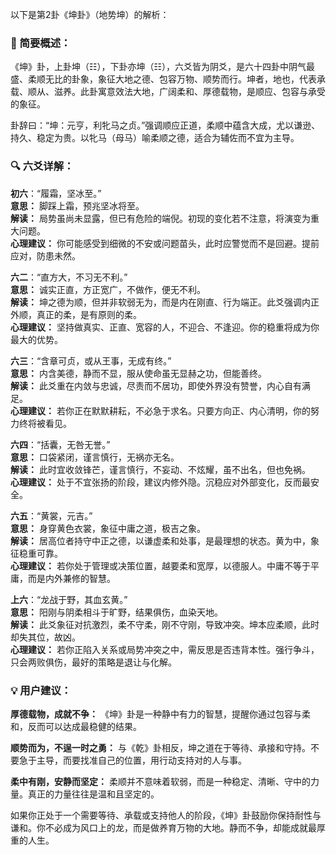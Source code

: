 以下是第2卦《坤卦》（地势坤）的解析：

### 🌱 简要概述：

《坤》卦，上卦坤（☷），下卦亦坤（☷），六爻皆为阴爻，是六十四卦中阴气最盛、柔顺无比的卦象，象征大地之德、包容万物、顺势而行。坤者，地也，代表承载、顺从、滋养。此卦寓意效法大地，广阔柔和、厚德载物，是顺应、包容与承受的象征。

卦辞曰：“坤：元亨，利牝马之贞。”强调顺应正道，柔顺中蕴含大成，尤以谦逊、持久、稳定为贵。以牝马（母马）喻柔顺之德，适合为辅佐而不宜为主导。

### 🔍 六爻详解：

__初六__：“履霜，坚冰至。”  
__意思：__ 脚踩上霜，预兆坚冰将至。  
__解读：__ 局势虽尚未显露，但已有危险的端倪。初现的变化若不注意，将演变为重大问题。  
__心理建议：__ 你可能感受到细微的不安或问题苗头，此时应警觉而不是回避。提前应对，防患未然。

__六二__：“直方大，不习无不利。”  
__意思：__ 诚实正直，方正宽广，不做作，便无不利。  
__解读：__ 坤之德为顺，但并非软弱无为，而是内在刚直、行为端正。此爻强调内正外顺，真正的柔，是有原则的柔。  
__心理建议：__ 坚持做真实、正直、宽容的人，不迎合、不逢迎。你的稳重将成为你最大的优势。

__六三__：“含章可贞，或从王事，无成有终。”  
__意思：__ 内含美德，静而不显，服从使命虽无显赫之功，但能善终。  
__解读：__ 此爻重在内敛与忠诚，尽责而不居功，即使外界没有赞誉，内心自有满足。  
__心理建议：__ 若你正在默默耕耘，不必急于求名。只要方向正、内心清明，你的努力终将被看见。

__六四__：“括囊，无咎无誉。”  
__意思：__ 口袋紧闭，谨言慎行，无祸亦无名。  
__解读：__ 此时宜收敛锋芒，谨言慎行，不妄动、不炫耀，虽不出名，但也免祸。  
__心理建议：__ 处于不宜张扬的阶段，建议内修外隐。沉稳应对外部变化，反而最安全。

__六五__：“黄裳，元吉。”  
__意思：__ 身穿黄色衣裳，象征中庸之道，极吉之象。  
__解读：__ 居高位者持守中正之德，以谦虚柔和处事，是最理想的状态。黄为中，象征稳重可靠。  
__心理建议：__ 若你处于管理或决策位置，越要柔和宽厚，以德服人。中庸不等于平庸，而是内外兼修的智慧。

__上六__：“龙战于野，其血玄黄。”  
__意思：__ 阳刚与阴柔相斗于旷野，结果俱伤，血染天地。  
__解读：__ 此爻象征对抗激烈，柔不守柔，刚不守刚，导致冲突。坤本应柔顺，此时却失其位，故凶。  
__心理建议：__ 若你正陷入关系或局势冲突之中，需反思是否违背本性。强行争斗，只会两败俱伤，最好的策略是退让与化解。

### 💡 用户建议：

__厚德载物，成就不争：__ 《坤》卦是一种静中有力的智慧，提醒你通过包容与柔和，反而可以达成最稳健的结果。

__顺势而为，不逞一时之勇：__ 与《乾》卦相反，坤之道在于等待、承接和守持。不要急于主导，而要找准自己的位置，用行动支持对的人与事。

__柔中有刚，安静而坚定：__ 柔顺并不意味着软弱，而是一种稳定、清晰、守中的力量。真正的力量往往是温和且坚定的。

如果你正处于一个需要等待、承载或支持他人的阶段，《坤》卦鼓励你保持耐性与谦和。你不必成为风口上的龙，而是做养育万物的大地。静而不争，却能成就最厚重的人生。

